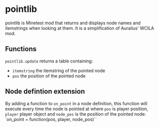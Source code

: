 # pointlib

pointlib is Minetest mod that returns and displays node names and itemstrings when looking at
them. It is a simplification of Aurailus' WCILA mod.

## Functions
`pointlib.update` returns a table containing:
* `itemstring` the itemstring of the pointed node
* `pos` the position of the pointed node

## Node defintion extension
By adding a function to `on_point` in a node definition, this function will execute every time the node is pointed at where `pos` is player position, `player` player object and `node_pos` is the position of the pointed node:
`on_point = function(pos, player, node_pos)``
